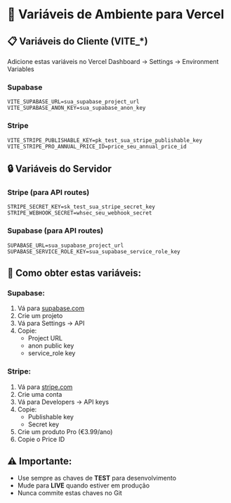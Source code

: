 # 🔧 Variáveis de Ambiente para Vercel

## 📋 Variáveis do Cliente (VITE_*)

Adicione estas variáveis no Vercel Dashboard → Settings → Environment Variables

### Supabase
```
VITE_SUPABASE_URL=sua_supabase_project_url
VITE_SUPABASE_ANON_KEY=sua_supabase_anon_key
```

### Stripe
```
VITE_STRIPE_PUBLISHABLE_KEY=pk_test_sua_stripe_publishable_key
VITE_STRIPE_PRO_ANNUAL_PRICE_ID=price_seu_annual_price_id
```

## 🔒 Variáveis do Servidor

### Stripe (para API routes)
```
STRIPE_SECRET_KEY=sk_test_sua_stripe_secret_key
STRIPE_WEBHOOK_SECRET=whsec_seu_webhook_secret
```

### Supabase (para API routes)
```
SUPABASE_URL=sua_supabase_project_url
SUPABASE_SERVICE_ROLE_KEY=sua_supabase_service_role_key
```

## 📝 Como obter estas variáveis:

### Supabase:
1. Vá para [supabase.com](https://supabase.com)
2. Crie um projeto
3. Vá para Settings → API
4. Copie:
   - Project URL
   - anon public key
   - service_role key

### Stripe:
1. Vá para [stripe.com](https://stripe.com)
2. Crie uma conta
3. Vá para Developers → API keys
4. Copie:
   - Publishable key
   - Secret key
5. Crie um produto Pro (€3.99/ano)
6. Copie o Price ID

## ⚠️ Importante:
- Use sempre as chaves de **TEST** para desenvolvimento
- Mude para **LIVE** quando estiver em produção
- Nunca commite estas chaves no Git
